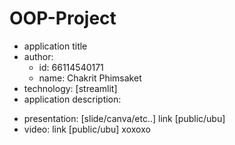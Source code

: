 # OOP-Project
- application title
- author: 
  * id: 66114540171
  * name: Chakrit Phimsaket
- technology: [streamlit]
- application description:

* presentation: [slide/canva/etc..] link [public/ubu]
* video: link [public/ubu]
 xoxoxo
